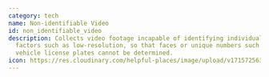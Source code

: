 ```yaml
---
category: tech
name: Non-identifiable Video
id: non_identifiable_video
description: Collects video footage incapable of identifying individuals due to
  factors such as low-resolution, so that faces or unique numbers such as
  vehicle license plates cannot be determined.
icon: https://res.cloudinary.com/helpful-places/image/upload/v1715725631/non-identifiable_video_djrsml.svg
---
```

